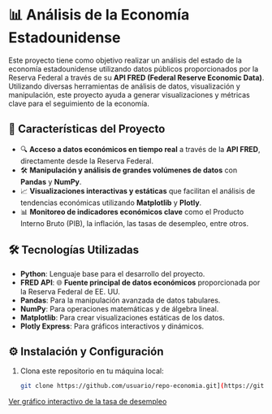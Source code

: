 # 📊 Análisis de la Economía Estadounidense

Este proyecto tiene como objetivo realizar un análisis del estado de la economía estadounidense utilizando datos públicos proporcionados por la Reserva Federal a través de su **API FRED (Federal Reserve Economic Data)**. Utilizando diversas herramientas de análisis de datos, visualización y manipulación, este proyecto ayuda a generar visualizaciones y métricas clave para el seguimiento de la economía.

## 🚀 Características del Proyecto

- 🔍 **Acceso a datos económicos en tiempo real** a través de la **API FRED**, directamente desde la Reserva Federal.
- 🛠 **Manipulación y análisis de grandes volúmenes de datos** con **Pandas** y **NumPy**.
- 📈 **Visualizaciones interactivas y estáticas** que facilitan el análisis de tendencias económicas utilizando **Matplotlib** y **Plotly**.
- 📊 **Monitoreo de indicadores económicos clave** como el Producto Interno Bruto (PIB), la inflación, las tasas de desempleo, entre otros.

## 🛠 Tecnologías Utilizadas

- **Python**: Lenguaje base para el desarrollo del proyecto.
- **FRED API**: 🌐 **Fuente principal de datos económicos** proporcionada por la Reserva Federal de EE. UU.
- **Pandas**: Para la manipulación avanzada de datos tabulares.
- **NumPy**: Para operaciones matemáticas y de álgebra lineal.
- **Matplotlib**: Para crear visualizaciones estáticas de los datos.
- **Plotly Express**: Para gráficos interactivos y dinámicos.

## ⚙️ Instalación y Configuración

1. Clona este repositorio en tu máquina local:
   ```bash
   git clone https://github.com/usuario/repo-economia.git](https://github.com/dani88i/fred_analisis.git

[Ver gráfico interactivo de la tasa de desempleo](tasa_desempleo_estado.html)
   
